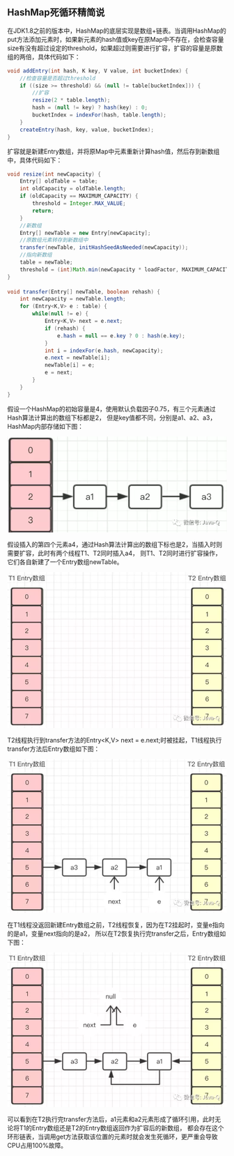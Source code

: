 ## HashMap死循环精简说
在JDK1.8之前的版本中，HashMap的底层实现是数组+链表。当调用HashMap的put方法添加元素时，如果新元素的hash值或key在原Map中不存在，会检查容量size有没有超过设定的threshold，如果超过则需要进行扩容，扩容的容量是原数组的两倍，具体代码如下：
```java
void addEntry(int hash, K key, V value, int bucketIndex) {
    //检查容量是否超过threshold
    if ((size >= threshold) && (null != table[bucketIndex])) {
        //扩容
        resize(2 * table.length);
        hash = (null != key) ? hash(key) : 0;
        bucketIndex = indexFor(hash, table.length);
    }
    createEntry(hash, key, value, bucketIndex);
} 
```

扩容就是新建Entry数组，并将原Map中元素重新计算hash值，然后存到新数组中，具体代码如下：
```java
void resize(int newCapacity) {
    Entry[] oldTable = table;
    int oldCapacity = oldTable.length;
    if (oldCapacity == MAXIMUM_CAPACITY) {
        threshold = Integer.MAX_VALUE;
        return;
    }
    //新数组
    Entry[] newTable = new Entry[newCapacity];
    //原数组元素转存到新数组中
    transfer(newTable, initHashSeedAsNeeded(newCapacity));
    //指向新数组
    table = newTable;
    threshold = (int)Math.min(newCapacity * loadFactor, MAXIMUM_CAPACITY + 1);
}

void transfer(Entry[] newTable, boolean rehash) {
    int newCapacity = newTable.length;
    for (Entry<K,V> e : table) {
        while(null != e) {
            Entry<K,V> next = e.next;
            if (rehash) {
                e.hash = null == e.key ? 0 : hash(e.key);
            }
            int i = indexFor(e.hash, newCapacity);
            e.next = newTable[i];
            newTable[i] = e;
            e = next;
        }
    }
} 
```

假设一个HashMap的初始容量是4，使用默认负载因子0.75，有三个元素通过Hash算法计算出的数组下标都是2，
但是key值都不同，分别是a1、a2、a3，HashMap内部存储如下图：

![Map Bucket1](../src/main/resources/static/image/bucket-1.png)

假设插入的第四个元素a4，通过Hash算法计算出的数组下标也是2，当插入时则需要扩容，此时有两个线程T1、T2同时插入a4，
则T1、T2同时进行扩容操作，它们各自新建了一个Entry数组newTable。

![Map Bucket2](../src/main/resources/static/image/bucket-2.png)

T2线程执行到transfer方法的Entry<K,V> next = e.next;时被挂起，T1线程执行transfer方法后Entry数组如下图：

![Map Bucket3](../src/main/resources/static/image/bucket-3.png)

在T1线程没返回新建Entry数组之前，T2线程恢复，因为在T2挂起时，变量e指向的是a1，变量next指向的是a2，
所以在T2恢复执行完transfer之后，Entry数组如下图：

![Map Bucket](../src/main/resources/static/image/bucket-4.png)

可以看到在T2执行完transfer方法后，a1元素和a2元素形成了循环引用，此时无论将T1的Entry数组还是T2的Entry数组返回作为扩容后的新数组，
都会存在这个环形链表，当调用get方法获取该位置的元素时就会发生死循环，更严重会导致CPU占用100%故障。